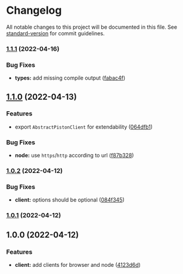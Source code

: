 # Changelog

All notable changes to this project will be documented in this file. See [standard-version](https://github.com/conventional-changelog/standard-version) for commit guidelines.

### [1.1.1](https://github.com/aboqasem/js-piston-api-client/compare/v1.1.0...v1.1.1) (2022-04-16)


### Bug Fixes

* **types:** add missing compile output ([fabac4f](https://github.com/aboqasem/js-piston-api-client/commit/fabac4f9f6301462f031b2c26fb6d95f574d39f6))

## [1.1.0](https://github.com/aboqasem/js-piston-api-client/compare/v1.0.2...v1.1.0) (2022-04-13)


### Features

* export `AbstractPistonClient` for extendability ([064dfb1](https://github.com/aboqasem/js-piston-api-client/commit/064dfb1e122395a27a9fab81203f9109bd185b9c))


### Bug Fixes

* **node:** use `https`/`http` according to url ([f87b328](https://github.com/aboqasem/js-piston-api-client/commit/f87b32807bf59a389e4e1b8569d0df0ab9a23f70))

### [1.0.2](https://github.com/aboqasem/js-piston-api-client/compare/v1.0.1...v1.0.2) (2022-04-12)


### Bug Fixes

* **client:** options should be optional ([084f345](https://github.com/aboqasem/js-piston-api-client/commit/084f3456bd174bb0dae105cd70574f817593f803))

### [1.0.1](https://github.com/aboqasem/js-piston-api-client/compare/v1.0.0...v1.0.1) (2022-04-12)

## 1.0.0 (2022-04-12)


### Features

* **client:** add clients for browser and node ([4123d6d](https://github.com/aboqasem/js-piston-api-client/commit/4123d6d54f970f36b6b052a7b8c624131d51be9a))
